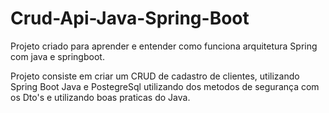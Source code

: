 # Crud-Api-Java-Spring-Boot
Projeto criado para aprender e entender como funciona arquitetura Spring com java e springboot.

Projeto consiste em criar um CRUD de cadastro de clientes, utilizando Spring Boot Java e PostegreSql
utilizando dos metodos de segurança com os Dto's e utilizando boas praticas do Java.
